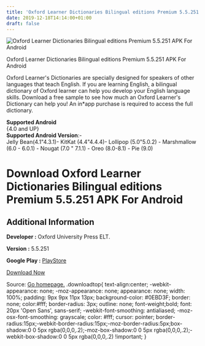 ```yaml
---
title: 'Oxford Learner Dictionaries Bilingual editions Premium 5.5.251 APK For Android'
date: 2019-12-18T14:14:00+01:00
draft: false
---
```


![Oxford Learner Dictionaries Bilingual editions Premium 5.5.251 APK For Android](https://i2.wp.com/apkhome.net/wp-content/uploads/2019/11/Oxford-Learner-Dictionaries-Bilingual-editions-Premium-5.5.251.png "Oxford Learner Dictionaries Bilingual editions Premium 5.5.251 APK For Android")

  

Oxford Learner Dictionaries Bilingual editions Premium 5.5.251 APK For Android

Oxford Learner's Dictionaries are specially designed for speakers of other languages that teach English. If you are learning English, a bilingual dictionary of Oxford learner can help you develop your English language skills. Download a free sample to see how much an Oxford Learner's Dictionary can help you! An in\*app purchase is required to access the full dictionary.

**Supported Android**  
{4.0 and UP}  
**Supported Android Version**:-  
Jelly Bean(4.1"4.3.1)- KitKat (4.4"4.4.4)- Lollipop (5.0"5.0.2) - Marshmallow (6.0 - 6.0.1) - Nougat (7.0 " 7.1.1) - Oreo (8.0-8.1) - Pie (9.0)

Download Oxford Learner Dictionaries Bilingual editions Premium 5.5.251 APK For Android
=======================================================================================

Additional Information
----------------------

**Developer :** Oxford University Press ELT.

**Version :** 5.5.251

**Google Play :** [PlayStore](https://play.google.com/store/apps/details?id=com.oup.elt.dicts.bilingual)

  

[Download Now](https://store4app.co/post/oxford-learner-dictionaries-bilingual-editions-premium-5-5-251-apk-for-android_1574505031)

  
Source: [Go homepage.](https://store4app.co/post/oxford-learner-dictionaries-bilingual-editions-premium-5-5-251-apk-for-android_1574505031) .downloadtop{ text-align:center; -webkit-appearance: none; -moz-appearance: none; appearance: none; width: 100%; padding: 9px 9px 11px 13px; background-color: #0EBD3F; border: none; color:#fff; border-radius: 3px; outline: none; font-weight;bold; font: 20px 'Open Sans', sans-serif; -webkit-font-smoothing: antialiased; -moz-osx-font-smoothing: grayscale; color: #fff; cursor: pointer; border-radius:15px;-webkit-border-radius:15px;-moz-border-radius:5px;box-shadow:0 0 5px rgba(0,0,0,.2);-moz-box-shadow:0 0 5px rgba(0,0,0,.2);-webkit-box-shadow:0 0 5px rgba(0,0,0,.2) !important; }